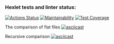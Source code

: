 ### Hexlet tests and linter status:

[![Actions Status](https://github.com/kate-savinkova/frontend-project-46/workflows/hexlet-check/badge.svg)](https://github.com/kate-savinkova/frontend-project-46/actions)
[![Maintainability](https://api.codeclimate.com/v1/badges/266253386d1a93c2cb92/maintainability)](https://codeclimate.com/github/kate-savinkova/frontend-project-46/maintainability)
[![Test Coverage](https://api.codeclimate.com/v1/badges/266253386d1a93c2cb92/test_coverage)](https://codeclimate.com/github/kate-savinkova/frontend-project-46/test_coverage)

The comparison of flat files
[![asciicast](https://asciinema.org/a/ZIMELoVH7nTDPTOjoFU4pz2we.svg)](https://asciinema.org/a/ZIMELoVH7nTDPTOjoFU4pz2we)

Recursive comparison
[![asciicast](https://asciinema.org/a/OuqdLZhZCGiQagqJ1EVuV8p1M.svg)](https://asciinema.org/a/OuqdLZhZCGiQagqJ1EVuV8p1M)